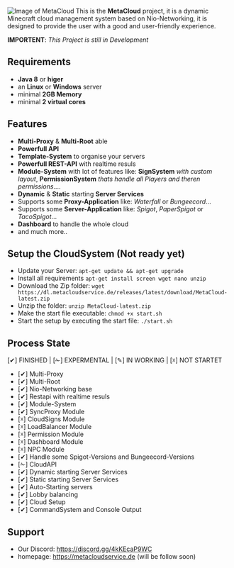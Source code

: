 
![Image of MetaCloud](https://i.ibb.co/w64LZfL/Unbenannt.png)
This is the **MetaCloud** project, it is a dynamic Minecraft cloud management system based on Nio-Networking, it is designed to provide the user with a good and user-friendly experience.

**IMPORTENT**: *This Project is still in Development*

## Requirements
 * **Java 8** or **higer**
 * an **Linux** or **Windows** server
 * minimal **2GB Memory**
 * minimal **2 virtual cores**

## Features
- **Multi-Proxy** & **Multi-Root** able
- **Powerfull API**
- **Template-System** to organise your servers
- **Powerfull REST-API** with realtime resuls
- **Module-System** with lot of features like: **SignSystem** *with custom layout*, **PermissionSystem** *thats handle all Players and theren permissions*....
- **Dynamic** & **Static** starting **Server Services**
- Supports some **Proxy-Application** like: *Waterfall* or *Bungeecord*...
- Supports some **Server-Application** like: *Spigot*, *PaperSpigot* or *TacoSpigot*...
- **Dashboard** to handle the whole cloud
- and much more..

## Setup the CloudSystem (Not ready yet)
- Update your Server: `apt-get update && apt-get upgrade`
- Install all requirements `apt-get install screen wget nano unzip`
- Download the Zip folder: `wget https://dl.metacloudservice.de/releases/latest/download/MetaCloud-latest.zip`
- Unzip the folder: `unzip MetaCloud-latest.zip`
- Make the start file executable: `chmod +x start.sh`
- Start the setup by executing the start file: `./start.sh`

## Process State
[✔] FINISHED | [✁] EXPERMENTAL | [✎] IN WORKING | [☓] NOT STARTET

- [✔] Multi-Proxy
- [✔] Multi-Root
- [✔] Nio-Networking base
- [✔] Restapi with realtime resuls
- [✔] Module-System
- [✔] SyncProxy Module
- [☓] CloudSigns Module
- [☓] LoadBalancer Module
- [☓] Permission Module
- [☓] Dashboard Module
- [☓] NPC Module
- [✔] Handle some Spigot-Versions and Bungeecord-Versions
- [✁] CloudAPI
- [✔] Dynamic starting Server Services
- [✔] Static starting Server Services
- [✔] Auto-Starting servers
- [✔] Lobby balancing
- [✔] Cloud Setup
- [✔] CommandSystem and Console Output


## Support
- Our Discord: https://discord.gg/4kKEcaP9WC
- homepage: https://metacloudservice.de (will be follow soon)
